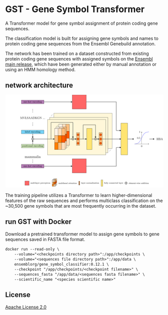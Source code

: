 # GST - Gene Symbol Transformer

A Transformer model for gene symbol assignment of protein coding gene sequences.

The classification model is built for assigning gene symbols and names to protein coding gene sequences from the Ensembl Genebuild annotation.

The network has been trained on a dataset constructed from existing protein coding gene sequences with assigned symbols on the [Ensembl main release](https://www.ensembl.org/), which have been generated either by manual annotation or using an HMM homology method.


## network architecture

![network architecture](images/network_architecture.png?raw=true "Gene Symbol Transformer network architecture")

The training pipeline utilizes a Transformer to learn higher-dimensional features of the raw sequences and performs multiclass classification on the ~30,500 gene symbols that are most frequently occurring in the dataset.


## run GST with Docker

Download a pretrained transformer model to assign gene symbols to gene sequences saved in FASTA file format.
```
docker run --read-only \
    --volume="<checkpoints directory path>":/app/checkpoints \
    --volume="<sequences file directory path>":/app/data \
    ensemblorg/gene_symbol_classifier:0.12.1 \
    --checkpoint "/app/checkpoints/<checkpoint filename>" \
    --sequences_fasta "/app/data/<sequences fasta filename>" \
    --scientific_name "<species scientific name>"
```


## License

[Apache License 2.0](LICENSE)
